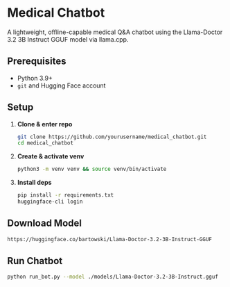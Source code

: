 # Medical Chatbot

A lightweight, offline-capable medical Q&A chatbot using the Llama-Doctor 3.2 3B Instruct GGUF model via llama.cpp.

## Prerequisites
- Python 3.9+
- `git` and Hugging Face account

## Setup
1. **Clone & enter repo**
   ```bash
   git clone https://github.com/yourusername/medical_chatbot.git
   cd medical_chatbot
   ```
2. **Create & activate venv**
   ```bash
   python3 -m venv venv && source venv/bin/activate
   ```
3. **Install deps**
   ```bash
   pip install -r requirements.txt
   huggingface-cli login
   ```

## Download Model
```bash
https://huggingface.co/bartowski/Llama-Doctor-3.2-3B-Instruct-GGUF
```

## Run Chatbot
```bash
python run_bot.py --model ./models/Llama-Doctor-3.2-3B-Instruct.gguf
```


